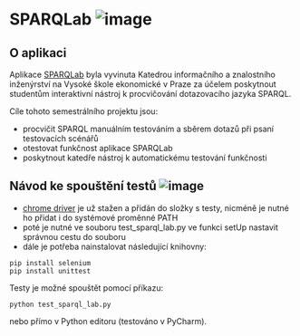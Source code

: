 # SPARQLab ![image](https://user-images.githubusercontent.com/38294198/104660941-d5c6fa80-56c7-11eb-8256-13d54914d764.png)
## O aplikaci 
Aplikace [SPARQLab](https://doc.lmcloud.vse.cz/sparqlab/) byla vyvinuta Katedrou informačního a znalostního inženýrství na Vysoké škole ekonomické v Praze za účelem poskytnout studentům interaktivní nástroj k procvičování dotazovacího jazyka SPARQL.

Cíle tohoto semestrálního projektu jsou: 
* procvičit SPARQL manuálním testováním a sběrem dotazů při psaní testovacích scénářů 
* otestovat funkčnost aplikace SPARQLab
* poskytnout katedře nástroj k automatickému testování funkčnosti


## Návod ke spouštění testů ![image](https://user-images.githubusercontent.com/38294198/104661060-0eff6a80-56c8-11eb-892c-f8f98b7f987b.png)
* [chrome driver](https://chromedriver.chromium.org/) je už stažen a přidán do složky s testy, nicméně je nutné ho přidat i do systémové proměnné PATH
* poté je nutné ve souboru test_sparql_lab.py ve funkci setUp nastavit správnou cestu do souboru 
* dále je potřeba nainstalovat následující knihovny:
```
pip install selenium
pip install unittest
```
Testy je možné spouštět pomocí příkazu:
```
python test_sparql_lab.py
```
nebo přímo v Python editoru (testováno v PyCharm).

